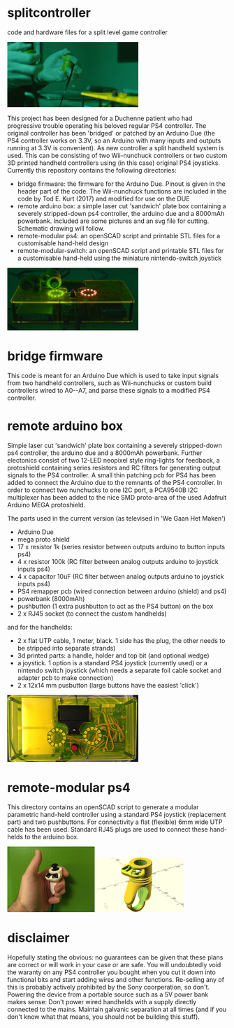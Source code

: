 # splitcontroller
code and hardware files for a split level game controller

<img src="pictures/controller1.png" alt="dual hand-held controller with bridge box picture(c)IDTV(2021)" width="300"/> 

This project has been designed for a Duchenne patient who had progressive trouble operating his beloved regular PS4 controller. The original controller has been 'bridged' or patched by an Arduino Due (the PS4 controller works on 3.3V, so an Arduino with many inputs and outputs running at 3.3V is convenient). As new controller a split handheld system is used. This can be consisting of two Wii-nunchuck controllers or two custom 3D printed handheld controllers using (in this case) original PS4 joysticks. Currently this repository contains the following directories: 
  * bridge firmware: the firmware for the Arduino Due. Pinout is given in the header part of the code. The Wii-nunchuck functions are included in the code by Tod E. Kurt (2017) and modified for use on the DUE
  * remote arduino box: a simple laser cut 'sandwich' plate box containing a severely stripped-down ps4 controller, the arduino due and a 8000mAh powerbank. Included are some pictures and an svg file for cutting. Schematic drawing will follow. 
  * remote-modular ps4: an openSCAD script and printable STL files for a customisable hand-held design
  * remote-modular-switch: an openSCAD script and printable STL files for a customisable hand-held using the miniature nintendo-switch joystick

<img src="pictures/controller2.png" alt="bridge box, picture(c)IDTV(2021)" width="300"/> 

# bridge firmware
This code is meant for an Arduino Due which is used to take input signals from two handheld controllers, such as Wii-nunchucks or custom build controllers wired to A0--A7, and parse these signals to a modified PS4 controller. 

# remote arduino box
Simple laser cut 'sandwich' plate box containing a severely stripped-down ps4 controller, the arduino due and a 8000mAh powerbank. Further electonics consist of two 12-LED neopixel style ring-lights for feedback, a protoshield containing series resistors and RC filters for generating output signals to the PS4 controller. A small thin patching pcb for PS4 has been added to connect the Arduino due to the remnants of the PS4 controller. In order to connect two nunchucks to one I2C port, a PCA9540B I2C multiplexer has been added to the nice SMD proto-area of the used Adafruit Arduino MEGA protoshield. 

The parts used in the current version (as televised in 'We Gaan Het Maken')
  * Arduino Due
  * mega proto shield
  * 17 x resistor 1k (series resistor between outputs arduino to button inputs ps4)
  * 4 x resistor 100k (RC filter between analog outputs arduino to joystick inputs ps4)
  * 4 x capacitor 10uF (RC filter between analog outputs arduino to joystick inputs ps4)
  * PS4 remapper pcb (wired connection between arduino (shield) and ps4)
  * powerbank (8000mAh)
  * pushbutton (1 extra pushbutton to act as the PS4 button) on the box
  * 2 x RJ45 socket (to connect the custom handhelds) 

and for the handhelds:
  * 2 x flat UTP cable, 1 meter, black. 1 side has the plug, the other needs to be stripped into separate strands)
  * 3d printed parts: a handle, holder and top bit (and optional wedge)
  * a joystick. 1 option is a standard PS4 joystick (currently used) or a nintendo switch joystick (which needs a separate foil cable socket and adapter pcb to make connection) 
  * 2 x 12x14 mm pusbutton (large buttons have the easiest 'click')
<img src="pictures/arduino box.jpg" alt="sandwich plate box with arduino, ps4 controller and powerbank" width="300"/> 

# remote-modular ps4
This directory contains an openSCAD script to generate a modular parametric hand-held controller using a standard PS4 joystick (replacement part) and two pushbuttons. For connectivity a flat (flexible) 6mm wide UTP cable has been used. Standard RJ45 plugs are used to connect these hand-helds to the arduino box. 

<img src="pictures/handheld.jpg" alt="3D printed handheld" width="200"/> <img src="pictures/controllerdesign.png" alt="OpenSCAD design" width="200"/>

# disclaimer
Hopefully stating the obvious: no guarantees can be given that these plans are correct or will work in your case or are safe. You will undoubtedly void the waranty on any PS4 controller you bought when you cut it down into functional bits and start adding wires and other functions. Re-selling any of this is probably actively prohibited by the Sony coorperation, so don't. Powering the device from a portable source such as a 5V power bank makes sense: Don't power wired handhelds with a supply directly connected to the mains. Maintain galvanic separation at all times (and if you don't know what that means, you should not be building this stuff). 
